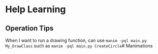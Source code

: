 # Help Learning
## Operation Tips
When I want to run a drawing function, can use
`manim -pql main.py My_DrawClass`
such as 
`manim -pql main.py CreateCircle`# Manimations
